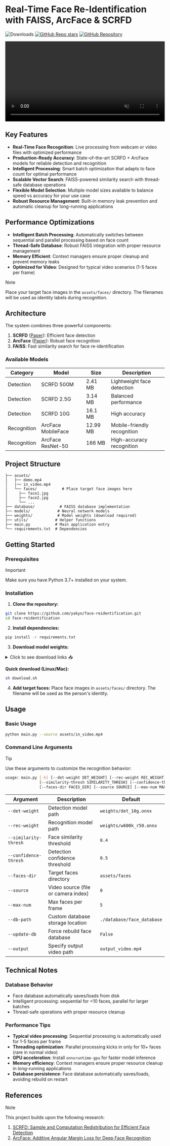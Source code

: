 # Real-Time Face Re-Identification with FAISS, ArcFace & SCRFD

![Downloads](https://img.shields.io/github/downloads/yakhyo/face-reidentification/total)
[![GitHub Repo stars](https://img.shields.io/github/stars/yakhyo/face-reidentification)](https://github.com/yakhyo/face-reidentification/stargazers)
[![GitHub Repository](https://img.shields.io/badge/GitHub-Repository-blue?logo=github)](https://github.com/yakhyo/face-reidentification)

<!--
<h5 align="center"> If you like our project, please give us a star ⭐ on GitHub for the latest updates.</h5>
-->

<video controls autoplay loop src="https://github.com/user-attachments/assets/16d63ac6-57a4-464b-8d82-948e1a06b6e3" muted="false" width="100%"></video>

## Key Features

- **Real-Time Face Recognition**: Live processing from webcam or video files with optimized performance
- **Production-Ready Accuracy**: State-of-the-art SCRFD + ArcFace models for reliable detection and recognition
- **Intelligent Processing**: Smart batch optimization that adapts to face count for optimal performance
- **Scalable Vector Search**: FAISS-powered similarity search with thread-safe database operations
- **Flexible Model Selection**: Multiple model sizes available to balance speed vs accuracy for your use case
- **Robust Resource Management**: Built-in memory leak prevention and automatic cleanup for long-running applications

## Performance Optimizations

- **Intelligent Batch Processing**: Automatically switches between sequential and parallel processing based on face count
- **Thread-Safe Database**: Robust FAISS integration with proper resource management
- **Memory Efficient**: Context managers ensure proper cleanup and prevent memory leaks
- **Optimized for Video**: Designed for typical video scenarios (1-5 faces per frame)

> [!NOTE]
> Place your target face images in the `assets/faces/` directory. The filenames will be used as identity labels during recognition.

## Architecture

The system combines three powerful components:
1. **SCRFD** ([Paper](https://arxiv.org/abs/2105.04714)): Efficient face detection
2. **ArcFace** ([Paper](https://arxiv.org/abs/1801.07698)): Robust face recognition
3. **FAISS**: Fast similarity search for face re-identification

### Available Models

| Category | Model | Size | Description |
|----------|-------|------|-------------|
| Detection | SCRFD 500M | 2.41 MB | Lightweight face detection |
| Detection | SCRFD 2.5G | 3.14 MB | Balanced performance |
| Detection | SCRFD 10G | 16.1 MB | High accuracy |
| Recognition | ArcFace MobileFace | 12.99 MB | Mobile-friendly recognition |
| Recognition | ArcFace ResNet-50 | 166 MB | High-accuracy recognition |

## Project Structure

```
├── assets/
│   ├── demo.mp4
│   |── in_video.mp4
|   └── faces/           # Place target face images here
│     ├── face1.jpg
│     ├── face2.jpg
│     └── ...
├── database/           # FAISS database implementation
├── models/            # Neural network models
├── weights/           # Model weights (download required)
├── utils/            # Helper functions
├── main.py           # Main application entry
└── requirements.txt  # Dependencies
```

## Getting Started

### Prerequisites

> [!IMPORTANT]
> Make sure you have Python 3.7+ installed on your system.

### Installation

1. **Clone the repository:**
```bash
git clone https://github.com/yakyo/face-reidentification.git
cd face-reidentification
```

2. **Install dependencies:**
```bash
pip install -r requirements.txt
```

3. **Download model weights:**

<details>
<summary>Click to see download links 📥</summary>

| Model | Download Link | Size |
|-------|--------------|------|
| SCRFD 500M | [det_500m.onnx](https://github.com/yakhyo/face-reidentification/releases/download/v0.0.1/det_500m.onnx) | 2.41 MB |
| SCRFD 2.5G | [det_2.5g.onnx](https://github.com/yakhyo/face-reidentification/releases/download/v0.0.1/det_2.5g.onnx) | 3.14 MB |
| SCRFD 10G | [det_10g.onnx](https://github.com/yakhyo/face-reidentification/releases/download/v0.0.1/det_10g.onnx) | 16.1 MB |
| ArcFace MobileFace | [w600k_mbf.onnx](https://github.com/yakhyo/face-reidentification/releases/download/v0.0.1/w600k_mbf.onnx) | 12.99 MB |
| ArcFace ResNet-50 | [w600k_r50.onnx](https://github.com/yakhyo/face-reidentification/releases/download/v0.0.1/w600k_r50.onnx) | 166 MB |

</details>

**Quick download (Linux/Mac):**
```bash
sh download.sh
```

4. **Add target faces:**
Place face images in `assets/faces/` directory. The filename will be used as the person's identity.

## Usage

### Basic Usage
```bash
python main.py --source assets/in_video.mp4
```

### Command Line Arguments

> [!TIP]
> Use these arguments to customize the recognition behavior:

```bash
usage: main.py [-h] [--det-weight DET_WEIGHT] [--rec-weight REC_WEIGHT] 
               [--similarity-thresh SIMILARITY_THRESH] [--confidence-thresh CONFIDENCE_THRESH]
               [--faces-dir FACES_DIR] [--source SOURCE] [--max-num MAX_NUM]
```

| Argument | Description | Default |
|----------|-------------|---------|
| `--det-weight` | Detection model path | `weights/det_10g.onnx` |
| `--rec-weight` | Recognition model path | `weights/w600k_r50.onnx` |
| `--similarity-thresh` | Face similarity threshold | `0.4` |
| `--confidence-thresh` | Detection confidence threshold | `0.5` |
| `--faces-dir` | Target faces directory | `assets/faces` |
| `--source` | Video source (file or camera index) | `0` |
| `--max-num` | Max faces per frame | `5` |
| `--db-path` | Custom database storage location | `./database/face_database` |
| `--update-db` | Force rebuild face database | `False` |
| `--output` | Specify output video path | `output_video.mp4` |

## Technical Notes

### Database Behavior
- Face database automatically saves/loads from disk
- Intelligent processing: sequential for <10 faces, parallel for larger batches
- Thread-safe operations with proper resource cleanup

### Performance Tips
- **Typical video processing**: Sequential processing is automatically used for 1-5 faces per frame
- **Threading optimization**: Parallel processing kicks in only for 10+ faces (rare in normal video)
- **GPU acceleration**: Install `onnxruntime-gpu` for faster model inference
- **Memory efficiency**: Context managers ensure proper resource cleanup in long-running applications
- **Database persistence**: Face database automatically saves/loads, avoiding rebuild on restart

## References

> [!NOTE]
> This project builds upon the following research:

1. [SCRFD: Sample and Computation Redistribution for Efficient Face Detection](https://github.com/deepinsight/insightface/tree/master/detection/scrfd)
2. [ArcFace: Additive Angular Margin Loss for Deep Face Recognition](https://github.com/deepinsight/insightface/tree/master/recognition/arcface_torch)

<!-- ## Support

If you find this project useful, please consider giving it a star on GitHub! -->
